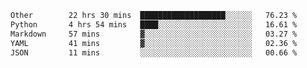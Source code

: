 <!--START_SECTION:waka-->

```txt
Other        22 hrs 30 mins  ███████████████████░░░░░░   76.23 %
Python       4 hrs 54 mins   ████░░░░░░░░░░░░░░░░░░░░░   16.61 %
Markdown     57 mins         ▓░░░░░░░░░░░░░░░░░░░░░░░░   03.27 %
YAML         41 mins         ▓░░░░░░░░░░░░░░░░░░░░░░░░   02.36 %
JSON         11 mins         ░░░░░░░░░░░░░░░░░░░░░░░░░   00.66 %
```

<!--END_SECTION:waka--> 
 
